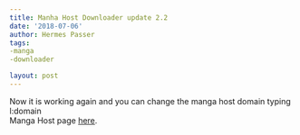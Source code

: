 ```yaml
---
title: Manha Host Downloader update 2.2
date: '2018-07-06'
author: Hermes Passer
tags:
-manga
-downloader

layout: post
---
```

Now it is working again and you can change the manga host domain typing l:domain  
Manga Host page [here]({{site.url}}/{{site.baseurl}}p/mhdownloader).
